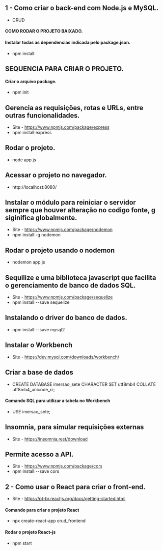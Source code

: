 ## 1 - Como criar o back-end com Node.js e MySQL.
- CRUD
#### COMO RODAR O PROJETO BAIXADO.
#### Instalar todas as dependencias indicada pelo package.json.
- npm install

## SEQUENCIA PARA CRIAR O PROJETO.
#### Criar o arquivo package.
- npm init  

## Gerencia as requisições, rotas e URLs, entre outras funcionalidades.
- Site - https://www.npmjs.com/package/express
- npm install express

## Rodar o projeto.
- node app.js

## Acessar o projeto no navegador.
- http://localhost:8080/

## Instalar o módulo para reiniciar o servidor sempre que houver alteração no codigo fonte, g siginifica globalmente.
- Site - https://www.npmjs.com/package/nodemon
- npm install -g nodemon

## Rodar o projeto usando o nodemon
- nodemon app.js

## Sequilize e uma biblioteca javascript que facilita o gerenciamento de banco de dados SQL.
- Site - https://www.npmjs.com/package/sequelize
- npm install --save sequelize

## Instalando o driver do banco de dados. 
- npm install --save mysql2

## Instalar o Workbench
- Site - https://dev.mysql.com/downloads/workbench/

## Criar a base de dados
- CREATE DATABASE imersao_sete CHARACTER SET utf8mb4 COLLATE utf8mb4_unicode_ci;

#### Comando SQL para utilizar a tabela no Workbench
- USE imersao_sete;

## Insomnia, para simular requisições externas
- Site - https://insomnia.rest/download

## Permite acesso a API.
- Site - https://www.npmjs.com/package/cors
- npm install --save cors

## 2 - Como usar o React para criar o front-end.
- Site - https://pt-br.reactjs.org/docs/getting-started.html

#### Comando para criar o projeto React

- npx create-react-app crud_frontend

#### Rodar o projeto React-js
- npm start

